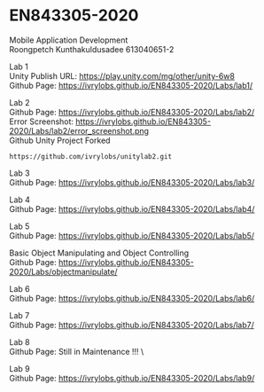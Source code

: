 # EN843305-2020

Mobile Application Development \
Roongpetch Kunthakuldusadee 613040651-2

Lab 1 \
Unity Publish URL: https://play.unity.com/mg/other/unity-6w8 \
Github Page: https://ivrylobs.github.io/EN843305-2020/Labs/lab1/

Lab 2 \
Github Page: https://ivrylobs.github.io/EN843305-2020/Labs/lab2/ \
Error Screenshot: https://ivrylobs.github.io/EN843305-2020/Labs/lab2/error_screenshot.png \
Github Unity Project Forked

```
https://github.com/ivrylobs/unitylab2.git
```

Lab 3\
Github Page: https://ivrylobs.github.io/EN843305-2020/Labs/lab3/

Lab 4\
Github Page: https://ivrylobs.github.io/EN843305-2020/Labs/lab4/

Lab 5\
Github Page: https://ivrylobs.github.io/EN843305-2020/Labs/lab5/

Basic Object Manipulating and Object Controlling\
Github Page: https://ivrylobs.github.io/EN843305-2020/Labs/objectmanipulate/

Lab 6\
Github Page: https://ivrylobs.github.io/EN843305-2020/Labs/lab6/

Lab 7\
Github Page: https://ivrylobs.github.io/EN843305-2020/Labs/lab7/

Lab 8\
Github Page: Still in Maintenance !!! \

Lab 9\
Github Page: https://ivrylobs.github.io/EN843305-2020/Labs/lab9/
